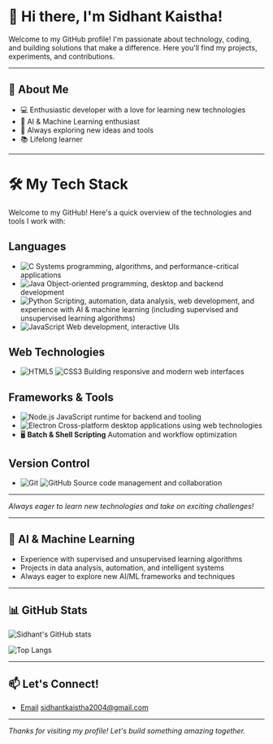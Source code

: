 # 👋 Hi there, I'm Sidhant Kaistha!

Welcome to my GitHub profile! I'm passionate about technology, coding, and building solutions that make a difference. Here you'll find my projects, experiments, and contributions.

---

## 🚀 About Me
- 💻 Enthusiastic developer with a love for learning new technologies
- 🤖 AI & Machine Learning enthusiast
- 🌱 Always exploring new ideas and tools
- 📚 Lifelong learner

---

# 🛠️ My Tech Stack

Welcome to my GitHub! Here's a quick overview of the technologies and tools I work with:

## Languages
- ![C](https://img.shields.io/badge/C-00599C?style=flat&logo=c&logoColor=white) 
  Systems programming, algorithms, and performance-critical applications
- ![Java](https://img.shields.io/badge/Java-007396?style=flat&logo=java&logoColor=white) 
  Object-oriented programming, desktop and backend development
- ![Python](https://img.shields.io/badge/Python-3776AB?style=flat&logo=python&logoColor=white)
  Scripting, automation, data analysis, web development, and experience with AI & machine learning (including supervised and unsupervised learning algorithms)
- ![JavaScript](https://img.shields.io/badge/JavaScript-F7DF1E?style=flat&logo=javascript&logoColor=black) Web development, interactive UIs

## Web Technologies
- ![HTML5](https://img.shields.io/badge/HTML5-E34F26?style=flat&logo=html5&logoColor=white) ![CSS3](https://img.shields.io/badge/CSS3-1572B6?style=flat&logo=css3&logoColor=white) Building responsive and modern web interfaces

## Frameworks & Tools
- ![Node.js](https://img.shields.io/badge/Node.js-339933?style=flat&logo=nodedotjs&logoColor=white) JavaScript runtime for backend and tooling
- ![Electron](https://img.shields.io/badge/Electron-47848F?style=flat&logo=electron&logoColor=white) Cross-platform desktop applications using web technologies
- 🖥️ **Batch & Shell Scripting** Automation and workflow optimization

## Version Control
- ![Git](https://img.shields.io/badge/Git-F05032?style=flat&logo=git&logoColor=white) ![GitHub](https://img.shields.io/badge/GitHub-181717?style=flat&logo=github&logoColor=white)
  Source code management and collaboration

---

_Always eager to learn new technologies and take on exciting challenges!_

---

## 🤖 AI & Machine Learning
- Experience with supervised and unsupervised learning algorithms
- Projects in data analysis, automation, and intelligent systems
- Always eager to explore new AI/ML frameworks and techniques

---

## 📊 GitHub Stats

![Sidhant's GitHub stats](https://github-readme-stats.vercel.app/api?username=sidhantkaistha2004&show_icons=true&theme=radical)

![Top Langs](https://github-readme-stats.vercel.app/api/top-langs/?username=sidhantkaistha2004&layout=compact&theme=radical)

---
## 📫 Let's Connect!
- [Email](#) sidhantkaistha2004@gmail.com 

---

_Thanks for visiting my profile! Let's build something amazing together._ 
